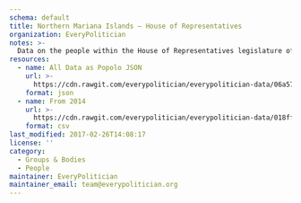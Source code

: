 ```yaml
---
schema: default
title: Northern Mariana Islands — House of Representatives
organization: EveryPolitician
notes: >-
  Data on the people within the House of Representatives legislature of Northern Mariana Islands.
resources:
  - name: All Data as Popolo JSON
    url: >-
      https://cdn.rawgit.com/everypolitician/everypolitician-data/06a5786ed46c5cb9d6f0d774ceea162877142b14/data/Northern_Mariana_Islands/House/ep-popolo-v1.0.json
    format: json
  - name: From 2014
    url: >-
      https://cdn.rawgit.com/everypolitician/everypolitician-data/018fffb38bb7fc0a70a2fc1e2822339b77ed983a/data/Northern_Mariana_Islands/House/term-19.csv
    format: csv
last_modified: 2017-02-26T14:08:17
license: ''
category:
  - Groups & Bodies
  - People
maintainer: EveryPolitician
maintainer_email: team@everypolitician.org
---
```

